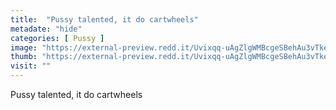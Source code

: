 ```yaml
---
title:  "Pussy talented, it do cartwheels"
metadate: "hide"
categories: [ Pussy ]
image: "https://external-preview.redd.it/Uvixqq-uAgZlgWMBcgeSBehAu3vTkepmQqN-bjoq-Ec.jpg?auto=webp&s=27989ba874b9c8f83c109302df5bb321d41ac1f8"
thumb: "https://external-preview.redd.it/Uvixqq-uAgZlgWMBcgeSBehAu3vTkepmQqN-bjoq-Ec.jpg?width=1080&crop=smart&auto=webp&s=b290382e1473c3043908e5832206f753b5ddcd1a"
visit: ""
---
```

Pussy talented, it do cartwheels
